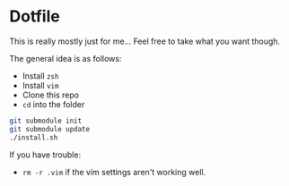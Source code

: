 # Dotfile
This is really mostly just for me... Feel free to take what you want though.

The general idea is as follows:
* Install `zsh`
* Install `vim`
* Clone this repo
* `cd` into the folder

```bash
git submodule init
git submodule update
./install.sh
```

If you have trouble:
* `rm -r .vim` if the vim settings aren't working well.
